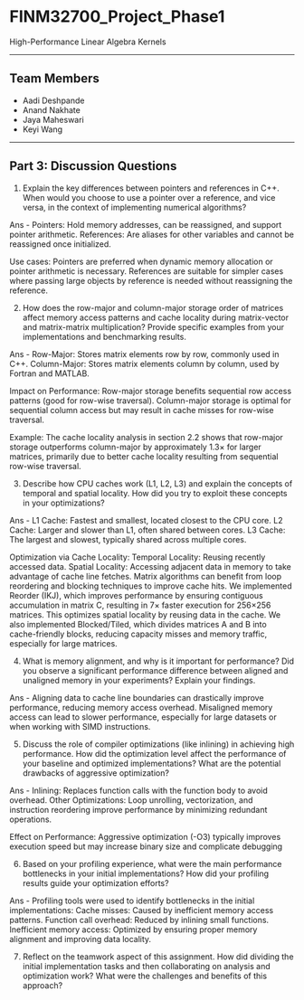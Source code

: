 # FINM32700_Project_Phase1
High-Performance Linear Algebra Kernels

---

## Team Members
- Aadi Deshpande
- Anand Nakhate
- Jaya Maheswari
- Keyi Wang

---


## Part 3: Discussion Questions 

1. Explain the key differences between pointers and references in C++. When would you choose to use a pointer over a reference, and vice versa, in the context of implementing numerical algorithms?

Ans - Pointers: Hold memory addresses, can be reassigned, and support pointer arithmetic.
      References: Are aliases for other variables and cannot be reassigned once initialized.

   Use cases:
      Pointers are preferred when dynamic memory allocation or pointer arithmetic is necessary.
      References are suitable for simpler cases where passing large objects by reference is needed without reassigning the reference.
  
2. How does the row-major and column-major storage order of matrices affect memory access patterns and cache locality during matrix-vector and matrix-matrix multiplication? Provide specific examples from your implementations and benchmarking results.

Ans - Row-Major: Stores matrix elements row by row, commonly used in C++.
      Column-Major: Stores matrix elements column by column, used by Fortran and MATLAB.

   Impact on Performance:
      Row-major storage benefits sequential row access patterns (good for row-wise traversal).
      Column-major storage is optimal for sequential column access but may result in cache misses for row-wise traversal.
   
   Example: The cache locality analysis in section 2.2 shows that row-major storage outperforms column-major by approximately 1.3× for larger matrices, primarily due to better cache locality resulting from sequential row-wise traversal.
   
3. Describe how CPU caches work (L1, L2, L3) and explain the concepts of temporal and spatial locality. How did you try to exploit these concepts in your optimizations?

Ans - L1 Cache: Fastest and smallest, located closest to the CPU core.
      L2 Cache: Larger and slower than L1, often shared between cores.
      L3 Cache: The largest and slowest, typically shared across multiple cores.

   Optimization via Cache Locality:
      Temporal Locality: Reusing recently accessed data.
      Spatial Locality: Accessing adjacent data in memory to take advantage of cache line fetches.
      Matrix algorithms can benefit from loop reordering and blocking techniques to improve cache hits.
      We implemented Reorder (IKJ), which improves performance by ensuring contiguous accumulation in matrix C, resulting in 7× faster execution for 256×256 matrices. This optimizes spatial locality by reusing data in the cache.
      We also implemented Blocked/Tiled, which divides matrices A and B into cache-friendly blocks, reducing capacity misses and memory traffic, especially for large matrices.
   
4. What is memory alignment, and why is it important for performance? Did you observe a significant performance difference between aligned and unaligned memory in your experiments? Explain your findings.

Ans - Aligning data to cache line boundaries can drastically improve performance, reducing memory access overhead.
      Misaligned memory access can lead to slower performance, especially for large datasets or when working with SIMD instructions.

5. Discuss the role of compiler optimizations (like inlining) in achieving high performance. How did the optimization level affect the performance of your baseline and optimized implementations? What are the potential drawbacks of aggressive optimization?

Ans - Inlining: Replaces function calls with the function body to avoid overhead.
      Other Optimizations: Loop unrolling, vectorization, and instruction reordering improve performance by minimizing redundant operations.

   Effect on Performance:
      Aggressive optimization (-O3) typically improves execution speed but may increase binary size and complicate debugging

6. Based on your profiling experience, what were the main performance bottlenecks in your initial implementations? How did your profiling results guide your optimization efforts?

Ans - Profiling tools were used to identify bottlenecks in the initial implementations:
      Cache misses: Caused by inefficient memory access patterns.
      Function call overhead: Reduced by inlining small functions.
      Inefficient memory access: Optimized by ensuring proper memory alignment and improving data locality.
      
7. Reflect on the teamwork aspect of this assignment. How did dividing the initial implementation tasks and then collaborating on analysis and optimization work? What were the challenges and benefits of this approach?
